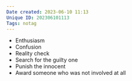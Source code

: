 ```yaml
---
Date created: 2023-06-10 11:13
Unique ID: 202306101113
Tags: notag
---
```

- Enthusiasm
- Confusion
- Reality check
- Search for the guilty one
- Punish the innocent
- Award someone who was not involved at all